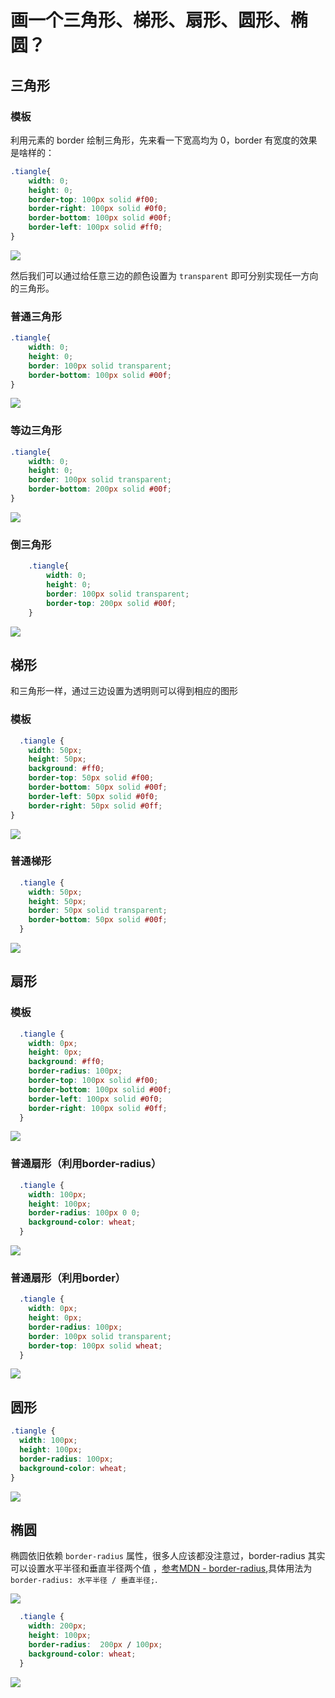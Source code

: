 # 画一个三角形、梯形、扇形、圆形、椭圆？

## 三角形

### 模板

利用元素的 border 绘制三角形，先来看一下宽高均为 0，border 有宽度的效果是啥样的：

```css
.tiangle{
    width: 0;
    height: 0;
    border-top: 100px solid #f00;
    border-right: 100px solid #0f0;
    border-bottom: 100px solid #00f;
    border-left: 100px solid #ff0;
}
```

![](../.gitbook/assets/image%20%2836%29.png)

然后我们可以通过给任意三边的颜色设置为 `transparent` 即可分别实现任一方向的三角形。

### 普通三角形

```css
.tiangle{
    width: 0;
    height: 0;
    border: 100px solid transparent;
    border-bottom: 100px solid #00f;
}
```

![](../.gitbook/assets/image%20%2830%29.png)

### 等边三角形

```css
.tiangle{
    width: 0;
    height: 0;
    border: 100px solid transparent;
    border-bottom: 200px solid #00f;
}
```

![](../.gitbook/assets/image%20%2833%29.png)

### 倒三角形

```css
    .tiangle{
        width: 0;
        height: 0;
        border: 100px solid transparent;
        border-top: 200px solid #00f;
    }
```

![](../.gitbook/assets/image%20%2832%29.png)

## 梯形

和三角形一样，通过三边设置为透明则可以得到相应的图形

### 模板

```css
  .tiangle {
    width: 50px;
    height: 50px;
    background: #ff0;
    border-top: 50px solid #f00;
    border-bottom: 50px solid #00f;
    border-left: 50px solid #0f0;
    border-right: 50px solid #0ff;
}
```

![](../.gitbook/assets/image%20%2839%29.png)

### 普通梯形

```css
  .tiangle {
    width: 50px;
    height: 50px;
    border: 50px solid transparent;
    border-bottom: 50px solid #00f;
  }
```

![](../.gitbook/assets/image%20%2838%29.png)

## 扇形

### 模板

```css
  .tiangle {
    width: 0px;
    height: 0px;
    background: #ff0;
    border-radius: 100px;
    border-top: 100px solid #f00;
    border-bottom: 100px solid #00f;
    border-left: 100px solid #0f0;
    border-right: 100px solid #0ff;
  }
```

![](../.gitbook/assets/image%20%2841%29.png)

### 普通扇形（利用border-radius）

```css
  .tiangle {
    width: 100px;
    height: 100px;
    border-radius: 100px 0 0;
    background-color: wheat;
  }
```

![](../.gitbook/assets/image%20%2835%29.png)

### 普通扇形（利用border）

```css
  .tiangle {
    width: 0px;
    height: 0px;
    border-radius: 100px;
    border: 100px solid transparent;
    border-top: 100px solid wheat;
  }
```

![](../.gitbook/assets/image%20%2834%29.png)

## 圆形

```css
.tiangle {
  width: 100px;
  height: 100px;
  border-radius: 100px;
  background-color: wheat;
}
```

![](../.gitbook/assets/image%20%2837%29.png)

## 椭圆

椭圆依旧依赖 `border-radius` 属性，很多人应该都没注意过，border-radius 其实可以设置水平半径和垂直半径两个值 ，[参考MDN - border-radius](https://developer.mozilla.org/zh-CN/docs/Web/CSS/border-radius),具体用法为 `border-radius: 水平半径 / 垂直半径;`.

![](../.gitbook/assets/image%20%2831%29.png)

```css
  .tiangle {
    width: 200px;
    height: 100px;
    border-radius:  200px / 100px;
    background-color: wheat;
  }
```

![](../.gitbook/assets/image%20%2840%29.png)

